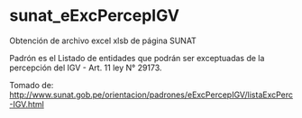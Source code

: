 # sunat_eExcPercepIGV
Obtención de archivo excel xlsb de página SUNAT

Padrón es el Listado de entidades que podrán ser exceptuadas de la percepción del IGV - Art. 11 ley N° 29173.

Tomado de: http://www.sunat.gob.pe/orientacion/padrones/eExcPercepIGV/listaExcPerc-IGV.html
